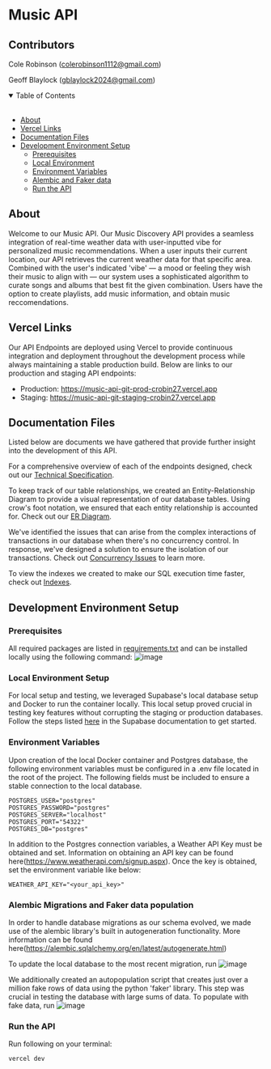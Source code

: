# Music API

## Contributors
Cole Robinson (colerobinson1112@gmail.com)

Geoff Blaylock (gblaylock2024@gmail.com)

<details open="open">
<summary>Table of Contents</summary>
<br>

- [About](#about)
- [Vercel Links](#vercel-links)
- [Documentation Files](#documentation-files)
- [Development Environment Setup](#development-environment-setup)
    - [Prerequisites](#prerequisites)
    - [Local Environment](#local-environment-setup)
    - [Environment Variables](#environment-variables)
    - [Alembic and Faker data](#alembic-migrations-and-faker-data-population)
    - [Run the API](#run-the-api)
</details>

## About
Welcome to our Music API. Our Music Discovery API provides a seamless integration of real-time weather data with user-inputted vibe for personalized music recommendations. When a user inputs their current location, our API retrieves the current weather data for that specific area. Combined with the user's indicated 'vibe' — a mood or feeling they wish their music to align with — our system uses a sophisticated algorithm to curate songs and albums that best fit the given combination. Users have the option to create playlists, add music information, and obtain music reccomendations. 

## Vercel Links
Our API Endpoints are deployed using Vercel to provide continuous integration and deployment throughout the development process while always maintaining a stable production build. Below are links to our production and staging API endpoints:
- Production: https://music-api-git-prod-crobin27.vercel.app
- Staging: https://music-api-git-staging-crobin27.vercel.app

## Documentation Files
Listed below are documents we have gathered that provide further insight into the development of this API.

For a comprehensive overview of each of the endpoints designed, check out our [Technical Specification](documentation/TechSpec.md).

To keep track of our table relationships, we created an Entity-Relationship Diagram to provide a visual representation of our database tables. Using crow's foot notation, we ensured that each entity relationship is accounted for. Check out our [ER Diagram](documentation/Music_API_ER_Diagram.pdf).

We've identified the issues that can arise from the complex interactions of transactions in our database when there's no concurrency control. In response, we've designed a solution to ensure the isolation of our transactions. Check out [Concurrency Issues](documentation/Concurrency_Issues.pdf) to learn more.

To view the indexes we created to make our SQL execution time faster, check out [Indexes](documentation/Indexing_Improvements.pdf).

## Development Environment Setup

### Prerequisites
All required packages are listed in [requirements.txt](requirements.txt) and can be installed locally using the following command:
![image](https://github.com/crobin27/music-api/assets/76970281/1f62f0b4-d099-4687-9606-6ade12ebcb81)

### Local Environment Setup
For local setup and testing, we leveraged Supabase's local database setup and Docker to run the container locally. This local setup proved crucial in testing key features without corrupting the staging or production databases. Follow the steps listed [here](https://supabase.com/docs/guides/getting-started/local-development) in the Supabase documentation to get started.

### Environment Variables
Upon creation of the local Docker container and Postgres database, the following environment variables must be configured in a .env file located in the root of the project. The following fields must be included to ensure a stable connection to the local database. 
```
POSTGRES_USER="postgres"
POSTGRES_PASSWORD="postgres"
POSTGRES_SERVER="localhost"
POSTGRES_PORT="54322"
POSTGRES_DB="postgres"
```

In addition to the Postgres connection variables, a Weather API Key must be obtained and set. Information on obtaining an API key can be found here(https://www.weatherapi.com/signup.aspx). Once the key is obtained, set the environment variable like below:
```
WEATHER_API_KEY="<your_api_key>"
```

### Alembic Migrations and Faker data population
In order to handle database migrations as our schema evolved, we made use of the alembic library's built in autogeneration functionality. More information can be found here(https://alembic.sqlalchemy.org/en/latest/autogenerate.html)

To update the local database to the most recent migration, run
![image](https://github.com/crobin27/music-api/assets/76970281/547337db-2ad0-4732-8f0d-1dcece8778a7)

We additionally created an autopopulation script that creates just over a million fake rows of data using the python 'faker' library. This step was crucial in testing the database with large sums of data. To populate with fake data, run
![image](https://github.com/crobin27/music-api/assets/76970281/30b181b8-95b9-4975-bbdd-9d983fe37d7c)


### Run the API
Run following on your terminal:
```
vercel dev
```
